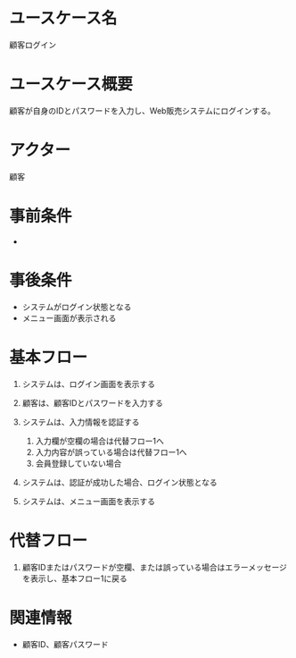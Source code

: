 # ユースケース名
顧客ログイン

# ユースケース概要
顧客が自身のIDとパスワードを入力し、Web販売システムにログインする。

# アクター
顧客

# 事前条件
- 

# 事後条件
- システムがログイン状態となる
- メニュー画面が表示される

# 基本フロー
1. システムは、ログイン画面を表示する
2. 顧客は、顧客IDとパスワードを入力する
3. システムは、入力情報を認証する
    1. 入力欄が空欄の場合は代替フロー1へ  
    2. 入力内容が誤っている場合は代替フロー1へ
    3. 会員登録していない場合

4. システムは、認証が成功した場合、ログイン状態となる
5. システムは、メニュー画面を表示する

# 代替フロー
1. 顧客IDまたはパスワードが空欄、または誤っている場合はエラーメッセージを表示し、基本フロー1に戻る

# 関連情報
- 顧客ID、顧客パスワード